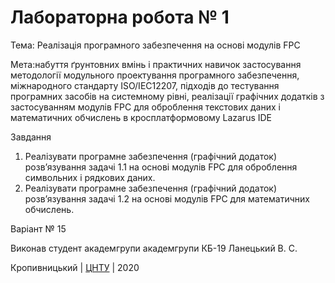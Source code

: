 ﻿# Лабораторна робота № 1

Тема: Реалізація програмного забезпечення на основі модулів FPC

Мета:набуття ґрунтовних вмінь і практичних навичок застосування методології модульного проектування програмного забезпечення, міжнародного стандарту ISO/IEC12207, підходів до тестування програмних засобів на системному рівні, реалізації графічних додатків з застосуванням модулів FPC для оброблення текстових даних і математичних обчислень в кросплатформовому Lazarus IDE

Завдання
1. Реалізувати програмне забезпечення (графічний додаток) розв’язування задачі 1.1 на основі модулів FPC для оброблення символьних і рядкових даних.
2. Реалізувати програмне забезпечення (графічний додаток) розв’язування задачі 1.2 на основі модулів FPC для математичних обчислень.

Варіант № 15

Виконав студент академгрупи академгрупи КБ-19 Ланецький В. С.

Кропивницький | <a href="http://www.kntu.kr.ua/">ЦНТУ</a> | 2020
